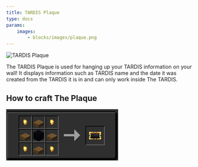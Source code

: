 ```yaml
---
title: TARDIS Plaque
type: docs
params:
    images:
        - blocks/images/plaque.png
---
```


![TARDIS Plaque](images/plaque.png)

The TARDIS Plaque is used for hanging up your TARDIS information on your wall!
It displays information such as TARDIS name and the date it was created from the TARDIS it is in and can only work inside The TARDIS.

## How to craft The Plaque

![Plaque Recipe](images/plaque/recipe.png)